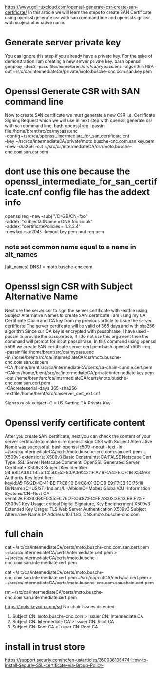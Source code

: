 https://www.golinuxcloud.com/openssl-generate-csr-create-san-certificate/
In this article we will learn the steps to create SAN Certificate using openssl generate csr with san command line and openssl sign csr with subject alternative name.

# Generate server private key
You can ignore this step if you already have a private key. For the sake of demonstration I am creating a new server private key.
bash
openssl genpkey -des3 -pass file:/home/brent/src/ca/mypass.enc -algorithm RSA -out ~/src/ca/intermediateCA/private/moto.busche-cnc.com.san.key.pem                     

# Openssl Generate CSR with SAN command line
Now to create SAN certificate we must generate a new CSR i.e. Certificate Signing Request which we will use in next step with openssl generate csr with san command line.
bash
openssl req -passin file:/home/brent/src/ca/mypass.enc \
        -config ~/src/ca/openssl_intermediate_for_san_certificate.cnf \
        -key ~/src/ca/intermediateCA/private/moto.busche-cnc.com.san.key.pem \
        -new -sha256 -out ~/src/ca/intermediateCA/csr/moto.busche-cnc.com.san.csr.pem

# dont use this one because the openssl_intermediate_for_san_certificate.cnf config file has the addext info
openssl req -new -subj "/C=GB/CN=foo" \
             -addext "subjectAltName = DNS:foo.co.uk" \
             -addext "certificatePolicies = 1.2.3.4" \
             -newkey rsa:2048 -keyout key.pem -out req.pem

## note set common name equal to a name in alt_names
[alt_names]
DNS.1 = moto.busche-cnc.com

# Openssl sign CSR with Subject Alternative Name
Next use the server.csr to sign the server certificate with -extfile <filename> using Subject Alternative Names to create SAN certificate
I am using my CA Certificate Chain and CA key from my previous article to issue the server certificate
The server certificate will be valid of 365 days and with sha256 algorithm
Since our CA key is encrypted with passphrase, I have used -passin to provide the passphrase, If I do not use this argument then the command will prompt for input passphrase.
In this command using openssl x509 we create SAN certificate server.cert.pem
bash
openssl x509 -req \
-passin file:/home/brent/src/ca/mypass.enc \
-in /home/brent/src/ca/intermediateCA/csr/moto.busche-cnc.com.san.csr.pem \
-CA /home/brent/src/ca/intermediateCA/certs/ca-chain-bundle.cert.pem \
-CAkey /home/brent/src/ca/intermediateCA/private/intermediate.key.pem \
-out /home/brent/src/ca/intermediateCA/certs/moto.busche-cnc.com.san.cert.pem \
-CAcreateserial -days 365 -sha256 \
-extfile /home/brent/src/ca/server_cert_ext.cnf

Signature ok
subject=C = US
Getting CA Private Key

# Openssl verify certificate content
After you create SAN certificate, next you can check the content of your server certificate to make sure openssl sign CSR with Subject Alternative Name was successful.
bash
openssl x509 -noout -text -in ~/src/ca/intermediateCA/certs/moto.busche-cnc.com.san.cert.pem
...
        X509v3 extensions:
            X509v3 Basic Constraints: 
                CA:FALSE
            Netscape Cert Type: 
                SSL Server
            Netscape Comment: 
                OpenSSL Generated Server Certificate
            X509v3 Subject Key Identifier: 
                54:98:4A:DD:1B:35:14:5D:E5:F8:0A:99:42:1F:A7:9F:A4:FE:CF:1B
            X509v3 Authority Key Identifier: 
                keyid:A5:F6:2D:4C:41:BE:F7:E8:10:E4:C8:01:3D:C9:E9:F7:EB:1C:75:18
                DirName:/C=US/ST=Indiana/L=Albion/O=Mobex Global/OU=Information Systems/CN=Root CA
                serial:2B:F3:60:B9:F0:55:E0:76:7F:C6:87:EC:FE:A8:02:3E:13:BB:F2:9F
            X509v3 Key Usage: critical
                Digital Signature, Key Encipherment
            X509v3 Extended Key Usage: 
                TLS Web Server Authentication
            X509v3 Subject Alternative Name: 
                IP Address:10.1.1.83, DNS:moto.busche-cnc.com

# full chain
cat ~/src/ca/intermediateCA/certs/moto.busche-cnc.com.san.cert.pem ~/src/ca/intermediateCA/certs/intermediate.cert.pem > ~/src/ca/intermediateCA/certs/moto.busche-cnc.com.san.intermediate.cert.pem

cat ~/src/ca/intermediateCA/certs/moto.busche-cnc.com.san.intermediate.cert.pem ~/src/ca/rootCA/certs/ca.cert.pem > ~/src/ca/intermediateCA/certs/moto.busche-cnc.com.san.chain.cert.pem

rm ~/src/ca/intermediateCA/certs/moto.busche-cnc.com.san.intermediate.cert.pem

https://tools.keycdn.com/ssl
No chain issues detected.
1. Subject CN: moto.busche-cnc.com > Issuer CN: Intermediate CA
2. Subject CN: Intermediate CA > Issuer CN: Root CA
3. Subject CN: Root CA > Issuer CN: Root CA


# install in trust store
https://support.securly.com/hc/en-us/articles/360036106474-How-to-install-Securly-SSL-certificate-via-Group-Policy-